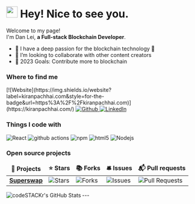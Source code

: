<h1><img src="https://emojis.slackmojis.com/emojis/images/1531849430/4246/blob-sunglasses.gif?1531849430" width="30"/> Hey! Nice to see you.</h1>

<p>Welcome to my page! </br> I'm Dan Lei, <b>a Full-stack Blockchain Developer</b>. </p>

- 🌱 I have a deep passion for the blockchain technology   🤣
- 👯 I’m looking to collaborate with other content creators
- 🥅 2023 Goals: Contribute more to blockchain

<h3>Where to find me</h3>
<p>
  [![Website](https://img.shields.io/website?label=kiranpachhai.com&style=for-the-badge&url=https%3A%2F%2Fkiranpachhai.com)](https://kiranpachhai.com/)
  <a href="https://github.com//leidanwqq1" target="_blank">
    <img alt="Github" src="https://img.shields.io/badge/GitHub-%2312100E.svg?&style=for-the-badge&logo=Github&logoColor=white" />
  </a>
  <a href="https://www.linkedin.com/in/danleiweb3" target="_blank">
    <img alt="LinkedIn" src="https://img.shields.io/badge/linkedin-%230077B5.svg?&style=for-the-badge&logo=linkedin&logoColor=white" />
  </a> 
</p>

<h3>Things I code with</h3>
<p>
  <img alt="React" src="https://img.shields.io/badge/-React-45b8d8?style=flat-square&logo=react&logoColor=white" />
  <img alt="github actions" src="https://img.shields.io/badge/-Github_Actions-2088FF?style=flat-square&logo=github-actions&logoColor=white" />
  <img alt="npm" src="https://img.shields.io/badge/-NPM-CB3837?style=flat-square&logo=npm&logoColor=white" />
  <img alt="html5" src="https://img.shields.io/badge/-HTML5-E34F26?style=flat-square&logo=html5&logoColor=white" />
  <img alt="Nodejs" src="https://img.shields.io/badge/-Nodejs-43853d?style=flat-square&logo=Node.js&logoColor=white" />
</p>

<h3>Open source projects</h3>
<table>
  <thead align="center">
    <tr border: none;>
      <td><b>🎁 Projects</b></td>
      <td><b>⭐ Stars</b></td>
      <td><b>📚 Forks</b></td>
      <td><b>🛎 Issues</b></td>
      <td><b>📬 Pull requests</b></td>
    </tr>
  </thead>
  <tbody>
    <tr>
      <td><a href="https://github.com/leidanwqq1/Superswap"><b>Superswap</b></a></td>
      <td><img alt="Stars" src="https://img.shields.io/github/stars/leidanwqq1/Superswap?style=flat-square&labelColor=343b41"/></td>
      <td><img alt="Forks" src="https://img.shields.io/github/forks/leidanwqq1/Superswap?style=flat-square&labelColor=343b41"/></td>
      <td><img alt="Issues" src="https://img.shields.io/github/issues/leidanwqq1/Superswap?style=flat-square&labelColor=343b41"/></td>
      <td><img alt="Pull Requests" src="https://img.shields.io/github/issues-pr/leidanwqq1/Superswap?style=flat-square&labelColor=343b41"/></td>
    </tr>
  </tbody>
</table>
---

<img align="left" alt="codeSTACKr's GitHub Stats" src="https://github-readme-stats.vercel.app/api?username=leidanwqq1&count_private=true&show_icons=true&hide_border=true&theme=radical" />

[website]: https://kiranpachhai.com/
